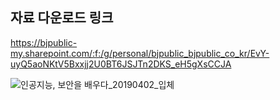 

## 자료 다운로드 링크
https://bjpublic-my.sharepoint.com/:f:/g/personal/bjpublic_bjpublic_co_kr/EvY-uyQ5aoNKtV5Bxxjj2U0BT6JSJTn2DKS_eH5gXsCCJA

![인공지능, 보안을 배우다_20190402_입체](https://user-images.githubusercontent.com/21074282/55699760-5216af00-5a07-11e9-86a9-98ac2ffe3246.jpg)
